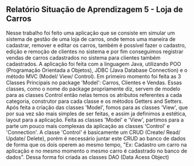 ## Relatório Situação de Aprendizagem 5 - Loja de Carros
  Nesse trabalho foi feito uma aplicação que se consiste em simular um sistema de gestão de uma loja de carros, onde temos uma maneira de cadastrar, remover e editar os carros, também é possível fazer o cadastro, edição e remoção de clientes no sistema e por fim conseguimos registrar vendas de carros cadastrados no sistema para clientes também cadastrados. A aplicação foi feita com a linguagem Java, utilizando POO (Programação Orientada a Objetos), JDBC (Java Database Connection) e o método MVC (Model/ View/ Control).
  Em primeiro momento foi feita as 3 Classes Principais no package 'Model': Carros, Clientes e Vendas. Essas classes, como o nome do package propriamente diz, servem de modelo para as classes Control então nelas temos os atributos referentes a cada categoria, construtor para cada classe e os métodos Getters and Setters. Após feita a criação das classes 'Model', fomos para as classes 'View', que por sua vez são mais simples de ser feitas, e assim ja definimos a estética, layout para a aplicação.
  Feita as classes 'Model' e 'View', partimos para a parte um pouco mais complexas da aplicação as classes 'Control' e 'Connection'. A classe 'Control' é basicamente um CRUD (Create/ Read/ Update/ Delete), porém é necessário juntar este CRUD ao banco de dados de forma que os dois operem ao mesmo tempo, "Ex: Cadastro um carro na aplicação e no mesmo momento o mesmo carro é cadastrado no banco de dados". Dessa forma foi criada as classes DAO (Data Acess Object)
